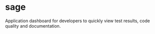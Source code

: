# sage
Application dashboard for developers to quickly view test results, code quality and documentation.
